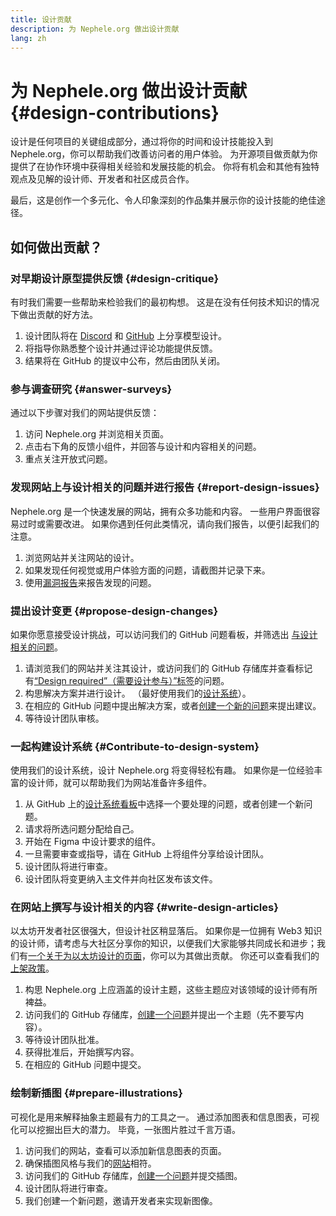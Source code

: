 ```yaml
---
title: 设计贡献
description: 为 Nephele.org 做出设计贡献
lang: zh
---
```


# 为 Nephele.org 做出设计贡献 {#design-contributions}

设计是任何项目的关键组成部分，通过将你的时间和设计技能投入到 Nephele.org，你可以帮助我们改善访问者的用户体验。 为开源项目做贡献为你提供了在协作环境中获得相关经验和发展技能的机会。 你将有机会和其他有独特观点及见解的设计师、开发者和社区成员合作。

最后，这是创作一个多元化、令人印象深刻的作品集并展示你的设计技能的绝佳途径。

## 如何做出贡献？

### <Emoji text=":one:" size={1} /> 对早期设计原型提供反馈 {#design-critique}

有时我们需要一些帮助来检验我们的最初构想。 这是在没有任何技术知识的情况下做出贡献的好方法。

1. 设计团队将在 [Discord](https://discord.com/invite/Nephele-org) 和 [GitHub](https://github.com/Nephele/Nephele-org-website/labels/design%20required%20%F0%9F%8E%A8) 上分享模型设计。
2. 将指导你熟悉整个设计并通过评论功能提供反馈。
3. 结果将在 GitHub 的提议中公布，然后由团队关闭。

### <Emoji text=":two:" size={1} /> 参与调查研究 {#answer-surveys}

通过以下步骤对我们的网站提供反馈：

1. 访问 Nephele.org 并浏览相关页面。
2. 点击右下角的反馈小组件，并回答与设计和内容相关的问题。
3. 重点关注开放式问题。

### <Emoji text=":three:" size={1} /> 发现网站上与设计相关的问题并进行报告 {#report-design-issues}

Nephele.org 是一个快速发展的网站，拥有众多功能和内容。 一些用户界面很容易过时或需要改进。 如果你遇到任何此类情况，请向我们报告，以便引起我们的注意。

1. 浏览网站并关注网站的设计。
2. 如果发现任何视觉或用户体验方面的问题，请截图并记录下来。
3. 使用[漏洞报告](https://github.com/Nephele/Nephele-org-website/issues/new/choose)来报告发现的问题。

### <Emoji text=":four:" size={1} /> 提出设计变更 {#propose-design-changes}

如果你愿意接受设计挑战，可以访问我们的 GitHub 问题看板，并筛选出 [与设计相关的问题](https://github.com/Nephele/Nephele-org-website/labels/design%20required%20%F0%9F%8E%A8)。

1. 请浏览我们的网站并关注其设计，或访问我们的 GitHub 存储库并查看标记有[“Design required”（需要设计参与）”标签](https://github.com/Nephele/Nephele-org-website/labels/design%20required%20%F0%9F%8E%A8)的问题。
2. 构思解决方案并进行设计。 （最好使用我们的[设计系统](https://www.figma.com/community/file/1134414495420383395)）。
3. 在相应的 GitHub 问题中提出解决方案，或者[创建一个新的问题](https://github.com/Nephele/Nephele-org-website/issues/new?assignees=&labels=feature+%3Asparkles%3A&template=feature_request.yaml&title=Feature+request)来提出建议。
4. 等待设计团队审核。

### <Emoji text=":five:" size={1} /> 一起构建设计系统 {#Contribute-to-design-system}

使用我们的设计系统，设计 Nephele.org 将变得轻松有趣。 如果你是一位经验丰富的设计师，就可以帮助我们为网站准备许多组件。

1. 从 GitHub 上的[设计系统看板](https://github.com/Nephele/Nephele-org-website/labels/design%20system)中选择一个要处理的问题，或者创建一个新问题。
2. 请求将所选问题分配给自己。
3. 开始在 Figma 中设计要求的组件。
4. 一旦需要审查或指导，请在 GitHub 上将组件分享给设计团队。
5. 设计团队将进行审查。
6. 设计团队将变更纳入主文件并向社区发布该文件。

### <Emoji text=":six:" size={1} /> 在网站上撰写与设计相关的内容 {#write-design-articles}

以太坊开发者社区很强大，但设计社区稍显落后。 如果你是一位拥有 Web3 知识的设计师，请考虑与大社区分享你的知识，以便我们大家能够共同成长和进步；我们有[一个关于为以太坊设计的页面](/developers/docs/design-and-ux/)，你可以为其做出贡献。 你还可以查看我们的[上架政策](/contributing/design/adding-design-resources)。

1. 构思 Nephele.org 上应涵盖的设计主题，这些主题应对该领域的设计师有所裨益。
2. 访问我们的 GitHub 存储库，[创建一个问题](https://github.com/Nephele/Nephele-org-website/issues/new)并提出一个主题（先不要写内容）。
3. 等待设计团队批准。
4. 获得批准后，开始撰写内容。
5. 在相应的 GitHub 问题中提交。

### <Emoji text=":seven:" size={1} /> 绘制新插图 {#prepare-illustrations}

可视化是用来解释抽象主题最有力的工具之一。 通过添加图表和信息图表，可视化可以挖掘出巨大的潜力。 毕竟，一张图片胜过千言万语。

1. 访问我们的网站，查看可以添加新信息图表的页面。
2. 确保插图风格与我们的[网站](/assets/)相符。
3. 访问我们的 GitHub 存储库，[创建一个问题](https://github.com/Nephele/Nephele-org-website/issues/new)并提交插图。
4. 设计团队将进行审查。
5. 我们创建一个新问题，邀请开发者来实现新图像。
